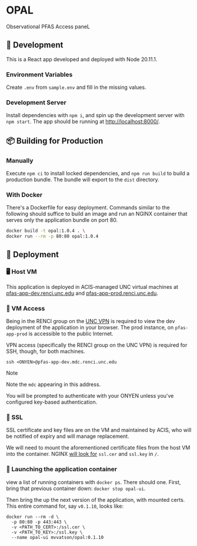 # OPAL
Observational PFAS Access paneL

## 🚧 Development

This is a React app developed and deployed with Node 20.11.1.

### Environment Variables

Create `.env` from `sample.env` and fill in the missing values.

### Development Server

Install dependencies with `npm i`, and spin up the development server with `npm start`.
The app should be running at [http://localhost:8000/](http://localhost:8000/).

## 📦 Building for Production

### Manually

Execute `npm ci` to install locked dependencies, and `npm run build` to build a production bundle. The bundle will export to the `dist` directory.

### With Docker

There's a Dockerfile for easy deployment.
Commands similar to the following should suffice to build an image
and run an NGINX container that serves only the application bundle on port 80.

```bash
docker build -t opal:1.0.4 . \
docker run --rm -p 80:80 opal:1.0.4
```

## 🚢 Deployment

### 🖥 Host VM

This application is deployed in ACIS-managed UNC virtual machines at [pfas-app-dev.renci.unc.edu](https://pfas-app-dev.renci.unc.edu) and [pfas-app-prod.renci.unc.edu](https://pfas-app-prod.renci.unc.edu).

### 🪪 VM Access

Being in the RENCI group on the [UNC VPN](https://vpn.unc.edu) is required to view the dev deployment of the application in your browser. The prod instance, on `pfas-app-prod` is accessible to the public Internet.

VPN access (specifically the RENCI group on the UNC VPN) is required for SSH, though, for both machines. 

```
ssh <ONYEN>@pfas-app-dev.mdc.renci.unc.edu
```

> [!NOTE]
> Note the `mdc` appearing in this address.

You will be prompted to authenticate with your ONYEN unless you've configured key-based authentication.

### 🔑 SSL

SSL certificate and key files are on the VM and maintained by ACIS, who will be notified of expiry and will manage replacement.

We will need to mount the aforementioned certificate files from the host VM into the container. NGINX [will look for](./server.conf) `ssl.cer` and `ssl.key` in `/`.

### 🚀 Launching the application container

view a list of running containers with `docker ps`. There should one.
First, bring that previous container down: `docker stop opal-ui`.

Then bring the up the next version of the application, with mounted certs.
This entire command for, say `v0.1.10`, looks like:
```
docker run --rm -d \
  -p 80:80 -p 443:443 \
  -v <PATH_TO_CERT>:/ssl.cer \
  -v <PATH_TO_KEY>:/ssl.key \
  --name opal-ui mvvatson/opal:0.1.10
```
